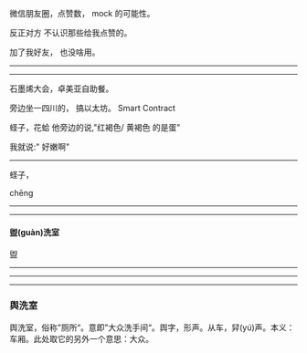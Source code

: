 微信朋友圈，点赞数， mock 的可能性。


反正对方 不认识那些给我点赞的。

加了我好友， 也没啥用。



<hr>

<hr>

石墨烯大会，卓美亚自助餐。


旁边坐一四川的， 搞以太坊。
Smart Contract


蛏子，花蛤
他旁边的说,"红褐色/ 黄褐色 的是蛋"


我就说:" 好嫩啊"





<hr>

蛏子，

chēng
<hr>


<hr>

#### 盥(guàn)洗室


盥


<hr>


<hr>


<hr>



### 舆洗室



舆洗室，俗称”厕所“。意即”大众洗手间“。舆字，形声。从车，舁(yú)声。本义：车厢。此处取它的另外一个意思：大众。
